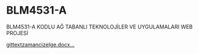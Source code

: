 # BLM4531-A
BLM4531-A KODLU AĞ TABANLI TEKNOLOJİLER VE UYGULAMALARI WEB PROJESİ



[gittextzamancizelge.docx…]()

